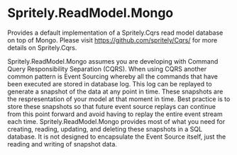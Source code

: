 # Spritely.ReadModel.Mongo
Provides a default implementation of a Spritely.Cqrs read model database on top of Mongo. Please visit https://github.com/spritely/Cqrs/ for more details on Spritely.Cqrs.

Spritely.ReadModel.Mongo assumes you are developing with Command Query Responsibility Separation (CQRS). When using CQRS another common pattern is Event Sourcing whereby all the commands that have been executed are stored in database log. This log can be replayed to generate a snapshot of the data at any point in time. These snapshots are the respresentation of your model at that moment in time. Best practice is to store these snapshots so that future event source replays can continue from this point forward and avoid having to replay the entire event stream each time. Spritely.ReadModel.Mongo provides most of what you need for creating, reading, updating, and deleting these snapshots in a SQL database. It is not designed to encapsulate the Event Source itself, just the reading and writing of snapshot data.
